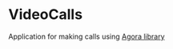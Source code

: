 # VideoCalls
Application for making calls using [Agora library](https://github.com/AgoraIO-Community/Android-UIKit)
